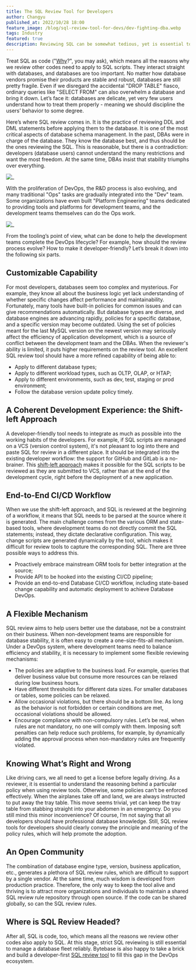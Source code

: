 ```yaml
---
title: The SQL Review Tool for Developers
author: Changyu
published_at: 2022/10/28 18:00
feature_image: /blog/sql-review-tool-for-devs/dev-fighting-dba.webp
tags: Industry
featured: true
description: Reviewing SQL can be somewhat tedious, yet is essential to keep your database fleet reliable. At Bytebase, we are building a developer-first SQL review tool to empower the DevOps system.
---
```


Treat SQL as code ("[Why](https://blog.devgenius.io/why-google-treats-sql-like-code-and-you-should-too-53f97925037e)?", you may ask), which means all the reasons why we review other codes need to apply to SQL scripts. They interact straight with databases, and databases are too important. No matter how database vendors promise their products are stable and robust, databases are still pretty fragile. Even if we disregard the accidental "DROP TABLE" fiasco, ordinary queries like "SELECT FROM" can also overwhelm a database and bring it down. Let’s face it: databases are delicate, yet very few users understand how to treat them properly - meaning we should discipline the users’ behavior to some degree.

Here’s where SQL review comes in. It is the practice of reviewing DDL and DML statements before applying them to the database. It is one of the most critical aspects of database schema management. In the past, DBAs were in charge of the database. They know the database best, and thus should be the ones reviewing the SQL. This is reasonable, but there is a contradiction: developers (database users) cannot understand the many restrictions and want the most freedom. At the same time, DBAs insist that stability triumphs over everything.

![_](/blog/sql-review-tool-for-devs/dev-fighting-dba.webp)

With the proliferation of DevOps, the R&D process is also evolving, and many traditional "Ops" tasks are gradually integrated into the "Dev" team. Some organizations have even built "Platform Engineering" teams dedicated to providing tools and platforms for development teams, and the development teams themselves can do the Ops work.

![_](/blog/sql-review-tool-for-devs/devops-view.webp)

From the tooling’s point of view, what can be done to help the development teams complete the DevOps lifecycle? For example, how should the review process evolve? How to make it developer-friendly? Let’s break it down into the following six parts.

## Customizable Capability

For most developers, databases seem too complex and mysterious. For example, they know all about the business logic yet lack understanding of whether specific changes affect performance and maintainability. Fortunately, many tools have built-in policies for common issues and can give recommendations automatically. But database types are diverse, and database engines are advancing rapidly, policies for a specific database, and a specific version may become outdated. Using the set of policies meant for the last MySQL version on the newest version may seriously affect the efficiency of application development, which is a source of conflict between the development team and the DBAs. When the reviewer's ability is limited, it puts higher requirements on the review tool. An excellent SQL review tool should have a more refined capability of being able to:

- Apply to different database types;
- Apply to different workload types, such as OLTP, OLAP, or HTAP;
- Apply to different environments, such as dev, test, staging or prod environment;
- Follow the database version update policy timely.

## A Coherent Development Experience: the Shift-left Approach

A developer-friendly tool needs to integrate as much as possible into the working habits of the developers. For example, if SQL scripts are managed on a VCS (version control system), it's not pleasant to log into there and paste SQL for review in a different place. It should be integrated into the existing developer workflow: the support for GitHub and GitLab is a no-brainer. This [shift-left approach](https://devopedia.org/shift-left) makes it possible for the SQL scripts to be reviewed as they are submitted to VCS, rather than at the end of the development cycle, right before the deployment of a new application.

## End-to-End CI/CD Workflow

When we use the shift-left approach, and SQL is reviewed at the beginning of a workflow, it means that SQL needs to be parsed at the source where it is generated. The main challenge comes from the various ORM and state-based tools, where development teams do not directly commit the SQL statements; instead, they dictate declarative configuration. This way, change scripts are generated dynamically by the tool, which makes it difficult for review tools to capture the corresponding SQL. There are three possible ways to address this.

- Proactively embrace mainstream ORM tools for better integration at the source;
- Provide API to be hooked into the existing CI/CD pipeline;
- Provide an end-to-end Database CI/CD workflow, including state-based change capability and automatic deployment to achieve Database DevOps.

## A Flexible Mechanism

SQL review aims to help users better use the database, not be a constraint on their business. When non-development teams are responsible for database stability, it is often easy to create a one-size-fits-all mechanism. Under a DevOps system, where development teams need to balance efficiency and stability, it is necessary to implement some flexible reviewing mechanisms:

- The policies are adaptive to the business load. For example, queries that deliver business value but consume more resources can be relaxed during low business hours.
- Have different thresholds for different data sizes. For smaller databases or tables, some policies can be relaxed.
- Allow occasional violations, but there should be a bottom line. As long as the behavior is not forbidden or certain conditions are met, occasional violations should be allowed.
- Encourage compliance with non-compulsory rules. Let’s be real, when rules are not mandatory, no one will comply with them. Imposing soft penalties can help reduce such problems, for example, by dynamically adding the approval process when non-mandatory rules are frequently violated.

## Knowing What’s Right and Wrong

Like driving cars, we all need to get a license before legally driving. As a reviewer, it is essential to understand the reasoning behind a particular policy when using review tools. Otherwise, some policies can’t be enforced effectively. When the airplanes take off and land, we are always instructed to put away the tray table. This move seems trivial, yet can keep the tray table from stabbing straight into your abdomen in an emergency. Do you still mind this minor inconvenience? Of course, I’m not saying that all developers should have professional database knowledge. Still, SQL review tools for developers should clearly convey the principle and meaning of the policy rules, which will help promote the adoption.

## An Open Community

The combination of database engine type, version, business application, etc., generates a plethora of SQL review rules, which are difficult to support by a single vendor. At the same time, much wisdom is developed from production practice. Therefore, the only way to keep the tool alive and thriving is to attract more organizations and individuals to maintain a shared SQL review rule repository through open source. If the code can be shared globally, so can the SQL review rules.

## Where is SQL Review Headed?

After all, SQL is code, too, which means all the reasons we review other codes also apply to SQL. At this stage, strict SQL reviewing is still essential to manage a database fleet reliably. Bytebase is also happy to take a brick and build a developer-first [SQL review tool](/docs/sql-review/review-policy/overview) to fill this gap in the DevOps ecosystem.
